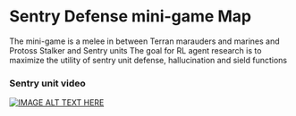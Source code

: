 # Sentry Defense mini-game Map

The mini-game is a melee in between Terran marauders and marines and Protoss Stalker and Sentry units
The goal for RL agent research is to maximize the utility of sentry unit defense, hallucination and sield functions

### Sentry unit video 
[![IMAGE ALT TEXT HERE](https://img.youtube.com/vi/YOUTUBE_VIDEO_ID_HERE/0.jpg)](https://www.youtube.com/watch?v=t4CKJE-LBEw)

